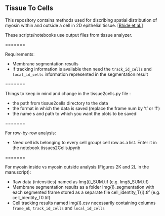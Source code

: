 ## Tissue To Cells

This repository contains methods used for discribing spatial distribution of myosin within and outside a cell in 2D epithelial tissue. [[Bhide et al.](https://doi.org/10.1101/2020.10.15.333963)]


These scripts/notebooks use output files from tissue analyzer.

=======

Requirements:
* Membrane segmentation results
* If tracking information is available then need the `track_id_cells` and `local_id_cells` information 	represented in the segmentation result

=======

Things to keep in mind and change in the tissue2cells.py file :
* the path from tissue2cells directory to the data
* the format in which the data is saved (replace the frame num by ’t’ or ‘f’)
* the name s and path to which you want the plots to be saved

=======

For row-by-row analysis:
* Need cell ids belonging to every cell group/ cell row as a list. Enter it in 	the notebook tissues2Cells.ipynb


=======

For myosin inside vs myosin outside analysis (Figures 2K and 2L in the manuscript):
* Raw data (intensities) named as Img{i}_SUM.tif (e.g. Img5_SUM.tif)
* Membrane segmentation results as a folder Img{i}_segmentation with each segmented frame stored as a separate file cell_identity_T{i}.tif (e.g. cell_identity_T0.tif)
* Cell tracking results named img{i}.csv necessarily containing columns `frame_nb`, `track_id_cells` and `local_id_cells`
